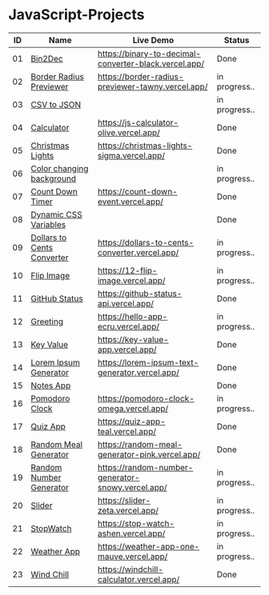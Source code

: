 # JavaScript-Projects



ID| Name  |  Live Demo | Status |
---- | ------------- | ------------- |------------- |
01 | [Bin2Dec](https://github.com/vlad434/JavaScript/tree/master/Bin2Dec) | https://binary-to-decimal-converter-black.vercel.app/ | Done  |
02 | [Border Radius Previewer](https://github.com/vlad434/JavaScript/tree/master/Border-radius%20Previewer) | https://border-radius-previewer-tawny.vercel.app/  | in progress..  |
03 | [CSV to JSON](https://github.com/vlad434/JavaScript/tree/master/CSV%20to%20JSON%20converter)  |   | in progress..  | 
04 | [Calculator](https://github.com/vlad434/JavaScript/tree/master/Calculator) | https://js-calculator-olive.vercel.app/ | Done  | 
05 | [Christmas Lights](https://github.com/vlad434/JavaScript/tree/master/Christmas%20Lights) |  https://christmas-lights-sigma.vercel.app/  | Done  | 
06 | [Color changing background](https://github.com/vlad434/JavaScript/tree/master/Color%20Changing%20background)  |    | in progress..  | 
07 | [Count Down Timer](https://github.com/vlad434/JavaScript/tree/master/Count%20down%20Timer) |  https://count-down-event.vercel.app/  | Done  |  
08 | [Dynamic CSS Variables](https://github.com/vlad434/JavaScript/tree/master/Dinamic%20CSS%20Variables) |   | Done  |
09 | [Dollars to Cents Converter](https://github.com/vlad434/JavaScript/tree/master/Dollars%20to%20cents%20converter) |  https://dollars-to-cents-converter.vercel.app/ | in progress..  |  
10 | [Flip Image](https://github.com/vlad434/JavaScript/tree/master/Dollars%20to%20cents%20converter) | https://12-flip-image.vercel.app/ | in progress..  |  
11 | [GitHub Status](https://github.com/vlad434/JavaScript/tree/master/GItHub%20Status) | https://github-status-api.vercel.app/ | Done  |  
12 | [Greeting](https://github.com/vlad434/JavaScript/tree/master/Greeting) | https://hello-app-ecru.vercel.app/ | in progress..  | 
13 | [Key Value](https://github.com/vlad434/JavaScript/tree/master/Key%20Value%20App) | https://key-value-app.vercel.app/ | Done |
14 | [Lorem Ipsum Generator](https://github.com/vlad434/JavaScript/tree/master/Lorem%20Ipsum%20Generator) | https://lorem-ipsum-text-generator.vercel.app/ | Done  | 
15 | [Notes App](https://github.com/vlad434/JavaScript/tree/master/Notes%20App) |  | Done  | 
16 | [Pomodoro Clock](https://github.com/vlad434/JavaScript/tree/master/Pomodoro%20Clock) |  https://pomodoro-clock-omega.vercel.app/ | in progress..  | 
17 | [Quiz App](https://github.com/vlad434/JavaScript/tree/master/Quiz%20App) |  https://quiz-app-teal.vercel.app/ | Done  | 
18 | [Random Meal Generator](https://github.com/vlad434/JavaScript/tree/master/Random%20Meal%20Generator) | https://random-meal-generator-pink.vercel.app/ | Done  | 
19 | [Random Number Generator](https://github.com/vlad434/JavaScript/tree/master/Random%20Number%20Generator) | https://random-number-generator-snowy.vercel.app/ | in progress..  | 
20 | [Slider](https://github.com/vlad434/JavaScript/tree/master/Slider) | https://slider-zeta.vercel.app/ | in progress..  | 
21 | [StopWatch](https://github.com/vlad434/JavaScript/tree/master/StopWatch) |  https://stop-watch-ashen.vercel.app/ | in progress..  | 
22 | [Weather App](https://github.com/vlad434/JavaScript/tree/master/Weather%20App) | https://weather-app-one-mauve.vercel.app/ | in progress..  | 
23 | [Wind Chill](https://github.com/vlad434/JavaScript/tree/master/WindChill) | https://windchill-calculator.vercel.app/ | Done  |  
